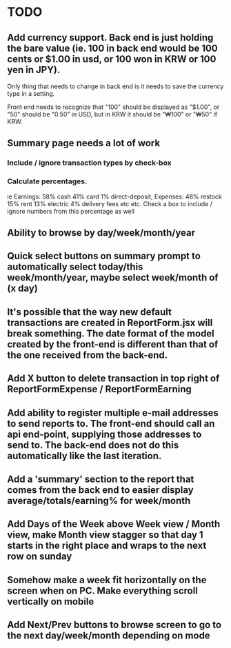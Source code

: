 # TODO

## Add currency support. Back end is just holding the bare value (ie. 100 in back end would be 100 cents or $1.00 in usd, or 100 won in KRW or 100 yen in JPY).

Only thing that needs to change in back end is it needs to save the currency type in a setting.

Front end needs to recognize that "100" should be displayed as "$1.00", or "50" should be "0.50" in USD, but in KRW it should be "₩100" or "₩50" if KRW.

## Summary page needs a lot of work

### Include / ignore transaction types by check-box
### Calculate percentages.
ie Earnings: 58% cash 41% card 1% direct-deposit, Expenses: 48% restock 15% rent 13% electric 4% delivery fees etc etc.
Check a box to include / ignore numbers from this percentage as well

## Ability to browse by day/week/month/year

## Quick select buttons on summary prompt to automatically select today/this week/month/year, maybe select week/month of (x day)

## It's possible that the way new default transactions are created in ReportForm.jsx will break something. The date format of the model created by the front-end is different than that of the one received from the back-end.

## Add X button to delete transaction in top right of ReportFormExpense / ReportFormEarning

## Add ability to register multiple e-mail addresses to send reports to. The front-end should call an api end-point, supplying those addresses to send to. The back-end does not do this automatically like the last iteration.

## Add a 'summary' section to the report that comes from the back end to easier display average/totals/earning% for week/month

## Add Days of the Week above Week view / Month view, make Month view stagger so that day 1 starts in the right place and wraps to the next row on sunday

## Somehow make a week fit horizontally on the screen when on PC. Make everything scroll vertically on mobile

## Add Next/Prev buttons to browse screen to go to the next day/week/month depending on mode